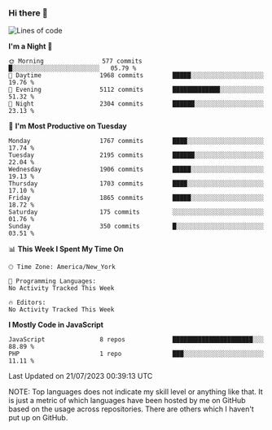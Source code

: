 ### Hi there 👋

<!--
**LynxJinxxy/LynxJinxxy** is a ✨ _special_ ✨ repository because its `README.md` (this file) appears on your GitHub profile.

Here are some ideas to get you started:

- 🔭 I’m currently working on ...
- 🌱 I’m currently learning ...
- 👯 I’m looking to collaborate on ...
- 🤔 I’m looking for help with ...
- 💬 Ask me about ...
- 📫 How to reach me: ...
- 😄 Pronouns: ...
- ⚡ Fun fact: ...
-->

<!--START_SECTION:waka-->
![Lines of code](https://img.shields.io/badge/From%20Hello%20World%20I%27ve%20Written-18.6%20million%20lines%20of%20code-blue)

**I'm a Night 🦉** 

```text
🌞 Morning                577 commits         █░░░░░░░░░░░░░░░░░░░░░░░░   05.79 % 
🌆 Daytime                1968 commits        █████░░░░░░░░░░░░░░░░░░░░   19.76 % 
🌃 Evening                5112 commits        █████████████░░░░░░░░░░░░   51.32 % 
🌙 Night                  2304 commits        ██████░░░░░░░░░░░░░░░░░░░   23.13 % 
```
📅 **I'm Most Productive on Tuesday** 

```text
Monday                   1767 commits        ████░░░░░░░░░░░░░░░░░░░░░   17.74 % 
Tuesday                  2195 commits        ██████░░░░░░░░░░░░░░░░░░░   22.04 % 
Wednesday                1906 commits        █████░░░░░░░░░░░░░░░░░░░░   19.13 % 
Thursday                 1703 commits        ████░░░░░░░░░░░░░░░░░░░░░   17.10 % 
Friday                   1865 commits        █████░░░░░░░░░░░░░░░░░░░░   18.72 % 
Saturday                 175 commits         ░░░░░░░░░░░░░░░░░░░░░░░░░   01.76 % 
Sunday                   350 commits         █░░░░░░░░░░░░░░░░░░░░░░░░   03.51 % 
```


📊 **This Week I Spent My Time On** 

```text
🕑︎ Time Zone: America/New_York

💬 Programming Languages: 
No Activity Tracked This Week

🔥 Editors: 
No Activity Tracked This Week
```

**I Mostly Code in JavaScript** 

```text
JavaScript               8 repos             ██████████████████████░░░   88.89 % 
PHP                      1 repo              ███░░░░░░░░░░░░░░░░░░░░░░   11.11 % 
```




 Last Updated on 21/07/2023 00:39:13 UTC
<!--END_SECTION:waka-->
NOTE: Top languages does not indicate my skill level or anything like that. It is just a metric of which languages have been hosted by me on GitHub based on the usage across repositories. There are others which I haven't put up on GitHub.
